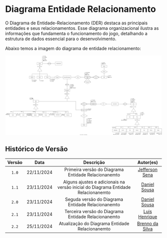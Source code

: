 # Diagrama Entidade Relacionamento

O Diagrama de Entidade-Relacionamento (DER) destaca as principais entidades e seus relacionamentos. Esse diagrama organizacional ilustra as informações que fundamenta o funcionamento do jogo, detalhando a estrutura de dados essencial para o desenvolvimento.

Abaixo temos a imagem do diagrama de entidade relacionamento:

<!-- ![Versão Inicial](../assets/versao-inicial.svg)
![Versão Inicial com Ajustes](../assets/v2.drawio.svg) -->
<!--[Versão Atual](../assets/v4.drawio.svg)-->
![Versão Atual](../assets/v5.drawio.svg)

## Histórico de Versão

| Versão | Data | Descrição | Autor(es) |
| :----: | :--------: | :-----------------------------------------------: | :---------------------------------------------------------------------------------------: |
| `1.0`  | 22/11/2024 | Primeira versão do Diagrama Entidade Relacionanemto | [Jefferson Sena](https://github.com/JeffersonSenaa) |                                   |
| `1.1`  | 23/11/2024 | Alguns ajustes e adicionais na versão inicial do Diagrama Entidade Relacionanemto | [Daniel Sousa](https://github.com/daniel-de-sousa) |      |
| `2.0`  | 23/11/2024 | Seguda versão do Diagrama Entidade Relacionanemto | [Daniel Sousa](https://github.com/daniel-de-sousa) |                                      |
| `2.1`  | 23/11/2024 | Terceira versão do Diagrama Entidade Relacionanemto | [Luis Henrique](https://github.com/luishenrrique) |                                     |
| `2.2`  | 25/11/2024 | Atualização do Diagrama Entidade Relacionanemto | [Brenno da Silva](https://github.com/brenno-silva01) |                                     |